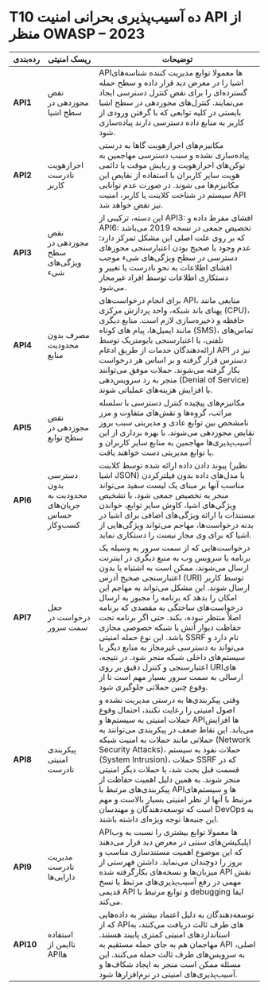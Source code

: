 

T10 ده ‌‌‌آسیب‌پذیری بحرانی امنیت API از منظر OWASP – 2023
========

| رده‌بندی | ریسک امنیتی | توضیحات |
|----------|--------------|----------|
| **API1** | نقض مجوزدهی در سطح اشیا | APIها معمولا توابع مدیریت کننده شناسه‌های اشیا را در معرض دید قرار داده و سطح حمله گسترده‌ای را برای نقض کنترل دسترسی ایجاد می‌نمایند. کنترل‌های مجوزدهی در سطح اشیا بایستی در کلیه توابعی که با گرفتن ورودی از کاربر به منابع داده دسترسی دارند پیاده‌سازی شود. |
| **API2** | احرازهویت نادرست کاربر | مکانیزم‌های احرازهویت گاها به درستی پیاده‌سازی نشده و سبب دسترسی مهاجمین به توکن‌های احرازهویت و ربایش موقت یا دائمی هویت سایر کاربران با استفاده از نقایص این مکانیزم‌ها می شوند. در صورت عدم توانایی سیستم در شناخت کلاینت یا کاربر، امنیت API نیز نقض خواهد شد. |
| **API3** | نقض مجوزدهی در سطح ویژگی‌های شیء | این دسته‌، ترکیبی از API3: افشای مفرط داده و API6: تخصیص جمعی در نسخه 2019 می‌باشد که بر روی علت اصلی این مشکل تمرکز دارد: عدم وجود یا صحیح بودن اعتبارسنجی مجوزهای دسترسی در سطح ویژگی‌های شیء موجب افشای اطلاعات به نحو نادرست یا تغییر و دستکاری اطلاعات توسط افراد غیرمجاز می‌شود. |
| **API4** | مصرف بدون محدودیت منابع | برای انجام درخواست‌های API، منابعی مانند پهنای باند شبکه، واحد پردازش مرکزی (CPU)، حافظه و ذخیره‌سازی لازم است. منابع دیگری مانند ایمیل‌ها، پیام‌ های کوتاه‌ (SMS)، تماس‌های تلفنی، یا اعتبارسنجی بایومتریک توسط ارائه‌دهندگان خدمات از طریق ادغام API نیز در دسترس قرار گرفته و بر اساس هر درخواست بکار گرفته می‌شوند. حملات موفق می‌توانند منجر به رد سرویس‌دهی (Denial of Service) یا افزایش هزینه‌های عملیاتی شوند. |
| **API5** | نقض مجوزدهی در سطح توابع | مکانیزم‌‌های پیچیده کنترل دسترسی با سلسله مراتب، گروه‌‌ها و نقش‌‌های متفاوت و مرز نامشخص بین توابع عادی و مدیریتی سبب بروز نقایص مجوزدهی می‌شوند. با بهره برداری از این آسیب‌پذیری‌‌ها مهاجمین به منابع سایر کاربران و یا توابع مدیریتی دست خواهند یافت. |
| **API6** | دسترسی بدون محدودیت به جریان‌های حساس کسب‌وکار | پیوند دادن داده ارائه شده توسط کلاینت (نظیر اشیا JSON) با مدل‌‌های داده بدون فیلترکردن مناسب آنها بر مبنای یک لیست سفید می‌تواند منجر به تخصیص جمعی شود. با تشخیص ویژگی‌‌های اشیا، کاوش سایر توابع، خواندن مستندات یا ارائه ویژگی‌‌های اضافی برای اشیا در بدنه درخواست‌‌ها، مهاجم می‌تواند ویژگی‌‌هایی از اشیا که برای وی مجاز نیست را دستکاری نماید. |
| **API7** | جعل درخواست در سمت سرور | درخواست‌هایی که از سمت سرور به وسیله یک برنامه یا سرویس وب به منبع دیگری در اینترنت ارسال می‌شوند، ممکن است به اشتباه یا بدون اعتبارسنجی صحیح آدرس (URI) توسط کاربر ارسال شوند. این مشکل می‌تواند به مهاجم این امکان را بدهد که برنامه را مجبور به ارسال درخواست‌های ساختگی به مقصدی که برنامه اصلاً منتظر نبوده، بکند. حتی اگر برنامه تحت حفاظت دیوار آتش یا شبکه خصوصی مجازی باشد. این نوع حمله امنیتی SSRF نام دارد و می‌تواند به دسترسی غیرمجاز به منابع دیگر یا سیستم‌های داخلی شبکه منجر شود. در نتیجه، اعتبارسنجی و کنترل دقیق بر روی URI‌های ارسالی به سمت سرور بسیار مهم است تا از وقوع چنین حملاتی جلوگیری شود. |
| **API8** | پیکربندی امنیتی نادرست | وقتی پیکربندی‌ها به درستی مدیریت نشده و اصول امنیتی را رعایت نکنند، احتمال وقوع حملات امنیتی به سیستم‌ها و API‌ها افزایش می‌یابد. این نقاط ضعف در پیکربندی می‌توانند به حملاتی مانند حملات به امنیت شبکه (Network Security Attacks)، حملات نفوذ به سیستم (System Intrusion)، حملات SSRF که در قسمت قبل بحث شد، یا حملات دیگر امنیتی منجر شوند. به همین دلیل اهمیت حفاظت از پیکربندی‌های مرتبط با API‌ها و سیستم‌های مرتبط با آنها از نظر امنیتی بسیار بالاست و مهم است که توسعه‌دهندگان و مهندسان DevOps به این جنبه‌ها توجه ویژه‌ای داشته باشند. |
| **API9** | مدیریت نادرست دارایی‌‌ها | APIها معمولا توابع بیشتری را نسبت به وب اپلیکیشن‌‌های سنتی در معرض دید قرار می‌دهند که این موضوع اهمیت مستندسازی مناسب و بروز را دوچندان می‌نماید. داشتن فهرستی از میزبان‌‌ها و نسخه‌‌های بکارگرفته شده API نقش مهمی در رفع ‌‌‌آسیب‌پذیری‌‌های مرتبط با نسخ قدیمی API و توابع مرتبط با debugging ایفا می‌کند. |
| **API10** | استفاده ناایمن از APIها | توسعه‌دهندگان به دلیل اعتماد بیشتر به داده‌هایی که از API‌های طرف ثالث دریافت می‌کنند، به استانداردهای امنیتی کمتری پایبند هستند. مهاجمان هم به جای حمله مستقیم به API اصلی، به سرویس‌های طرف ثالث حمله می‌کنند. این مسئله ممکن است منجر به ایجاد شکاف‌ها و آسیب‌پذیری‌های امنیتی در نرم‌افزارها شود. |


